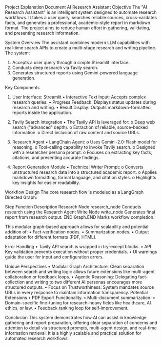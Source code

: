 Project Explanation Document
AI Research Assistant
Objective
The "AI Research Assistant" is an intelligent system designed to automate research workflows. It takes a user query, searches reliable sources, cross-validates facts, and generates a professional, academic-style report in markdown format. The project aims to reduce human effort in gathering, validating, and presenting research information.

System Overview
The assistant combines modern LLM capabilities with real-time search APIs to create a multi-stage research and writing pipeline. The system:
1.	Accepts a user query through a simple Streamlit interface.
2.	Conducts deep research via Tavily search.
3.	Generates structured reports using Gemini-powered language generation.

Key Components
1. User Interface: Streamlit
•	Interactive Text Input: Accepts complex research queries.
•	Progress Feedback: Displays status updates during research and writing.
•	Result Display: Outputs markdown-formatted reports inside the application.

3. Tavily Search Integration
•	The Tavily API is leveraged for:
o	Deep web search ("advanced" depth).
o	Extraction of reliable, source-backed information.
o	Direct inclusion of raw content and source URLs.

5. Research Agent
•	LangChain Agent:
o	Uses Gemini-2.0-Flash model for reasoning.
o	Tool-calling capability to invoke Tavily search.
o	Designed with a researcher persona prompt.
o	Focuses on extracting key facts, citations, and presenting accurate findings.

6. Report Generation Module
•	Technical Writer Prompt:
o	Converts unstructured research data into a structured academic report.
o	Applies markdown formatting, formal language, and citation styles.
o	Highlights key insights for easier readability.

Workflow Design
The core research flow is modeled as a LangGraph Directed Graph:

Step                  	Function	      Description
Research Node	          research_node	  Conducts research using the Research Agent
Write Node	            write_node	    Generates final report from research output.
END	                    Graph.END	      Marks workflow completion.

This modular graph-based approach allows for scalability and potential addition of:
•	Fact-verification nodes.
•	Summarization nodes.
•	Output adaptation for different formats (PDF, HTML).

Error Handling
•	Tavily API search is wrapped in try-except blocks.
•	API Key validation prevents execution without proper credentials.
•	UI warnings guide the user for input and configuration errors.

Unique Perspectives
•	Modular Graph Architecture: Clean separation between search and writing logic allows future extensions like multi-agent collaboration or feedback loops.
•	Agentic Reasoning: Delegating fact-collection and writing to two different AI personas encourages more structured outputs.
•	Focus on Trustworthiness: System mandates source URLs in every response to maintain information transparency.
Potential Extensions
•	PDF Export Functionality.
•	Multi-document summarization.
•	Domain-specific fine-tuning for research-heavy fields like healthcare, AI ethics, or law.
•	Feedback ranking loop for self-improvement.

Conclusion
This system demonstrates how AI can assist in knowledge gathering and report preparation, offering clear separation of concerns and attention to detail via structured prompts, multi-agent design, and real-time information retrieval. It is a highly scalable and practical solution for automated research workflows.

